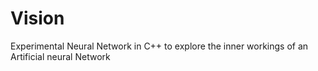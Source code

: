 # Vision
Experimental Neural Network in C++ to explore the inner workings of an Artificial neural Network
